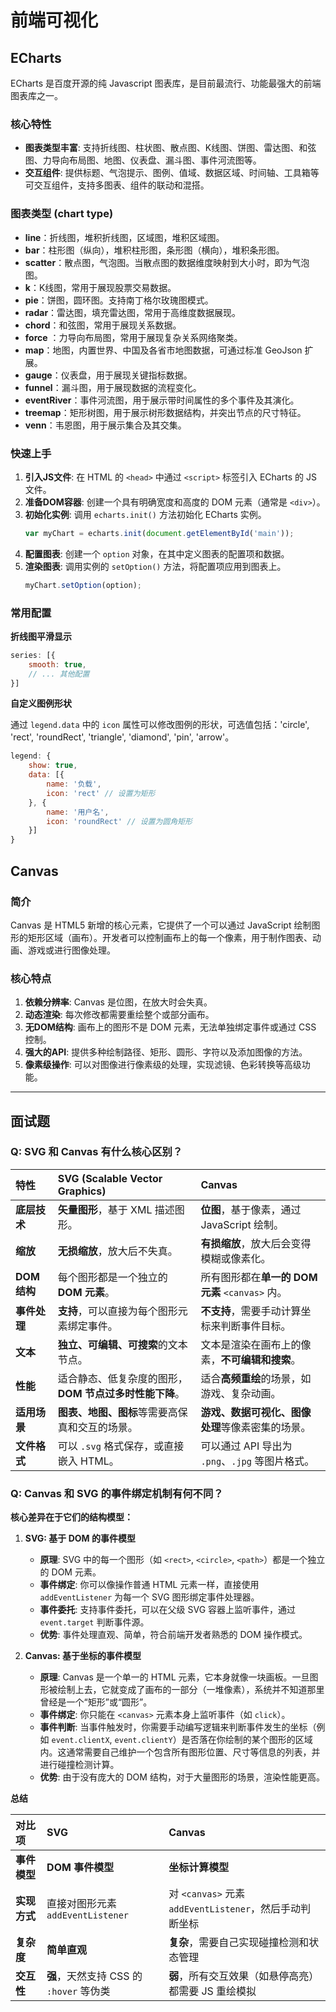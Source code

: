 # 前端可视化

## ECharts

ECharts 是百度开源的纯 Javascript 图表库，是目前最流行、功能最强大的前端图表库之一。

### 核心特性

- **图表类型丰富**: 支持折线图、柱状图、散点图、K线图、饼图、雷达图、和弦图、力导向布局图、地图、仪表盘、漏斗图、事件河流图等。
- **交互组件**: 提供标题、气泡提示、图例、值域、数据区域、时间轴、工具箱等可交互组件，支持多图表、组件的联动和混搭。

### 图表类型 (chart type)

- **line**：折线图，堆积折线图，区域图，堆积区域图。
- **bar**：柱形图（纵向），堆积柱形图，条形图（横向），堆积条形图。
- **scatter**：散点图，气泡图。当散点图的数据维度映射到大小时，即为气泡图。
- **k**：K线图，常用于展现股票交易数据。
- **pie**：饼图，圆环图。支持南丁格尔玫瑰图模式。
- **radar**：雷达图，填充雷达图，常用于高维度数据展现。
- **chord**：和弦图，常用于展现关系数据。
- **force** ：力导向布局图，常用于展现复杂关系网络聚类。
- **map**：地图，内置世界、中国及各省市地图数据，可通过标准 GeoJson 扩展。
- **gauge**：仪表盘，用于展现关键指标数据。
- **funnel**：漏斗图，用于展现数据的流程变化。
- **eventRiver**：事件河流图，用于展示带时间属性的多个事件及其演化。
- **treemap**：矩形树图，用于展示树形数据结构，并突出节点的尺寸特征。
- **venn**：韦恩图，用于展示集合及其交集。

### 快速上手

1.  **引入JS文件**: 在 HTML 的 `<head>` 中通过 `<script>` 标签引入 ECharts 的 JS 文件。
2.  **准备DOM容器**: 创建一个具有明确宽度和高度的 DOM 元素（通常是 `<div>`）。
3.  **初始化实例**: 调用 `echarts.init()` 方法初始化 ECharts 实例。
    ```javascript
    var myChart = echarts.init(document.getElementById('main'));
    ```
4.  **配置图表**: 创建一个 `option` 对象，在其中定义图表的配置项和数据。
5.  **渲染图表**: 调用实例的 `setOption()` 方法，将配置项应用到图表上。
    ```javascript
    myChart.setOption(option);
    ```

### 常用配置

**折线图平滑显示**

```javascript
series: [{
    smooth: true,
    // ... 其他配置
}]
```

**自定义图例形状**

通过 `legend.data` 中的 `icon` 属性可以修改图例的形状，可选值包括：'circle', 'rect', 'roundRect', 'triangle', 'diamond', 'pin', 'arrow'。

```javascript
legend: {
    show: true,
    data: [{
        name: '负载',
        icon: 'rect' // 设置为矩形
    }, {
        name: '用户名',
        icon: 'roundRect' // 设置为圆角矩形
    }]
}
```

## Canvas

### 简介

Canvas 是 HTML5 新增的核心元素，它提供了一个可以通过 JavaScript 绘制图形的矩形区域（画布）。开发者可以控制画布上的每一个像素，用于制作图表、动画、游戏或进行图像处理。

### 核心特点

1.  **依赖分辨率**: Canvas 是位图，在放大时会失真。
2.  **动态渲染**: 每次修改都需要重绘整个或部分画布。
3.  **无DOM结构**: 画布上的图形不是 DOM 元素，无法单独绑定事件或通过 CSS 控制。
4.  **强大的API**: 提供多种绘制路径、矩形、圆形、字符以及添加图像的方法。
5.  **像素级操作**: 可以对图像进行像素级的处理，实现滤镜、色彩转换等高级功能。

---

## 面试题

### Q: SVG 和 Canvas 有什么核心区别？

| 特性 | SVG (Scalable Vector Graphics) | Canvas |
| :--- | :--- | :--- |
| **底层技术** | **矢量图形**，基于 XML 描述图形。 | **位图**，基于像素，通过 JavaScript 绘制。 |
| **缩放** | **无损缩放**，放大后不失真。 | **有损缩放**，放大后会变得模糊或像素化。 |
| **DOM结构** | 每个图形都是一个独立的 **DOM 元素**。 | 所有图形都在**单一的 DOM 元素** `<canvas>` 内。 |
| **事件处理** | **支持**，可以直接为每个图形元素绑定事件。 | **不支持**，需要手动计算坐标来判断事件目标。 |
| **文本** | **独立、可编辑、可搜索**的文本节点。 | 文本是渲染在画布上的像素，**不可编辑和搜索**。 |
| **性能** | 适合静态、低复杂度的图形，**DOM 节点过多时性能下降**。 | 适合**高频重绘**的场景，如游戏、复杂动画。 |
| **适用场景** | **图表、地图、图标**等需要高保真和交互的场景。 | **游戏、数据可视化、图像处理**等像素密集的场景。 |
| **文件格式** | 可以 `.svg` 格式保存，或直接嵌入 HTML。 | 可以通过 API 导出为 `.png`、`.jpg` 等图片格式。 |

### Q: Canvas 和 SVG 的事件绑定机制有何不同？

**核心差异在于它们的结构模型：**

1.  **SVG: 基于 DOM 的事件模型**
    -   **原理**: SVG 中的每一个图形（如 `<rect>`, `<circle>`, `<path>`）都是一个独立的 DOM 元素。
    -   **事件绑定**: 你可以像操作普通 HTML 元素一样，直接使用 `addEventListener` 为每一个 SVG 图形绑定事件处理器。
    -   **事件委托**: 支持事件委托，可以在父级 SVG 容器上监听事件，通过 `event.target` 判断事件源。
    -   **优势**: 事件处理直观、简单，符合前端开发者熟悉的 DOM 操作模式。

2.  **Canvas: 基于坐标的事件模型**
    -   **原理**: Canvas 是一个单一的 HTML 元素，它本身就像一块画板。一旦图形被绘制上去，它就变成了画布的一部分（一堆像素），系统并不知道那里曾经是一个“矩形”或“圆形”。
    -   **事件绑定**: 你只能在 `<canvas>` 元素本身上监听事件（如 `click`）。
    -   **事件判断**: 当事件触发时，你需要手动编写逻辑来判断事件发生的坐标（例如 `event.clientX`, `event.clientY`）是否落在你绘制的某个图形的区域内。这通常需要自己维护一个包含所有图形位置、尺寸等信息的列表，并进行碰撞检测计算。
    -   **优势**: 由于没有庞大的 DOM 结构，对于大量图形的场景，渲染性能更高。

**总结**

| 对比项 | SVG | Canvas |
| :--- | :--- | :--- |
| **事件模型** | **DOM 事件模型** | **坐标计算模型** |
| **实现方式** | 直接对图形元素 `addEventListener` | 对 `<canvas>` 元素 `addEventListener`，然后手动判断坐标 |
| **复杂度** | **简单直观** | **复杂**，需要自己实现碰撞检测和状态管理 |
| **交互性** | **强**，天然支持 CSS 的 `:hover` 等伪类 | **弱**，所有交互效果（如悬停高亮）都需要 JS 重绘模拟 |
